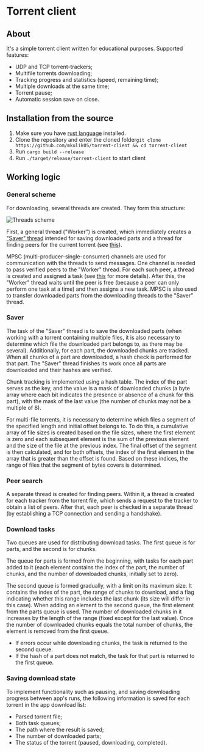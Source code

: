 # Torrent client
## About
It's a simple torrent client written for educational purposes.
Supported features:
- UDP and TCP torrent-trackers;
- Multifile torrents downloading;
- Tracking progress and statistics (speed, remaining time);
- Multiple downloads at the same time;
- Torrent pause;
- Automatic session save on close.


## Installation from the source


1. Make sure you have [rust language](https://www.rust-lang.org/tools/install) installed.
2. Clone the repository and enter the cloned folder`git clone https://github.com/mkulik05/torrent-client && cd torrent-client`
3. Run `cargo build --release`
4. Run `./target/release/torrent-client` to start client


## Working logic
### General scheme
For downloading, several threads are created. They form this structure:


![Threads scheme](https://i.imgur.com/7rJQzZ2.png)


First, a general thread ("Worker") is created, which immediately creates a ["Saver" thread](#saver) intended for saving downloaded parts and a thread for finding peers for the current torrent (see [this](#peer-search)).


MPSC (multi-producer-single-consumer) channels are used for communication with the threads to send messages. One channel is needed to pass verified peers to the "Worker" thread. For each such peer, a thread is created and assigned a task (see [this](#download-tasks) for more details). After this, the "Worker" thread waits until the peer is free (because a peer can only perform one task at a time) and then assigns a new task. MPSC is also used to transfer downloaded parts from the downloading threads to the "Saver" thread.


### Saver


The task of the "Saver" thread is to save the downloaded parts (when working with a torrent containing multiple files, it is also necessary to determine which file the downloaded part belongs to, as there may be several). Additionally, for each part, the downloaded chunks are tracked. When all chunks of a part are downloaded, a hash check is performed for that part. The "Saver" thread finishes its work once all parts are downloaded and their hashes are verified.


Chunk tracking is implemented using a hash table. The index of the part serves as the key, and the value is a mask of downloaded chunks (a byte array where each bit indicates the presence or absence of a chunk for this part), with the mask of the last value (the number of chunks may not be a multiple of 8).


For multi-file torrents, it is necessary to determine which files a segment of the specified length and initial offset belongs to. To do this, a cumulative array of file sizes is created based on the file sizes, where the first element is zero and each subsequent element is the sum of the previous element and the size of the file at the previous index. The final offset of the segment is then calculated, and for both offsets, the index of the first element in the array that is greater than the offset is found. Based on these indices, the range of files that the segment of bytes covers is determined.


### Peer search
A separate thread is created for finding peers. Within it, a thread is created for each tracker from the torrent file, which sends a request to the tracker to obtain a list of peers. After that, each peer is checked in a separate thread (by establishing a TCP connection and sending a handshake).


### Download tasks
Two queues are used for distributing download tasks. The first queue is for parts, and the second is for chunks.


The queue for parts is formed from the beginning, with tasks for each part added to it (each element contains the index of the part, the number of chunks, and the number of downloaded chunks, initially set to zero).


The second queue is formed gradually, with a limit on its maximum size. It contains the index of the part, the range of chunks to download, and a flag indicating whether this range includes the last chunk (its size will differ in this case). When adding an element to the second queue, the first element from the parts queue is used. The number of downloaded chunks in it increases by the length of the range (fixed except for the last value). Once the number of downloaded chunks equals the total number of chunks, the element is removed from the first queue.


- If errors occur while downloading chunks, the task is returned to the second queue.
- If the hash of a part does not match, the task for that part is returned to the first queue.


### Saving download state
To implement functionality such as pausing, and saving downloading progress between app's runs, the following information is saved for each torrent in the app download list:
- Parsed torrent file;
- Both task queues;
- The path where the result is saved;
- The number of downloaded parts;
- The status of the torrent (paused, downloading, completed).
